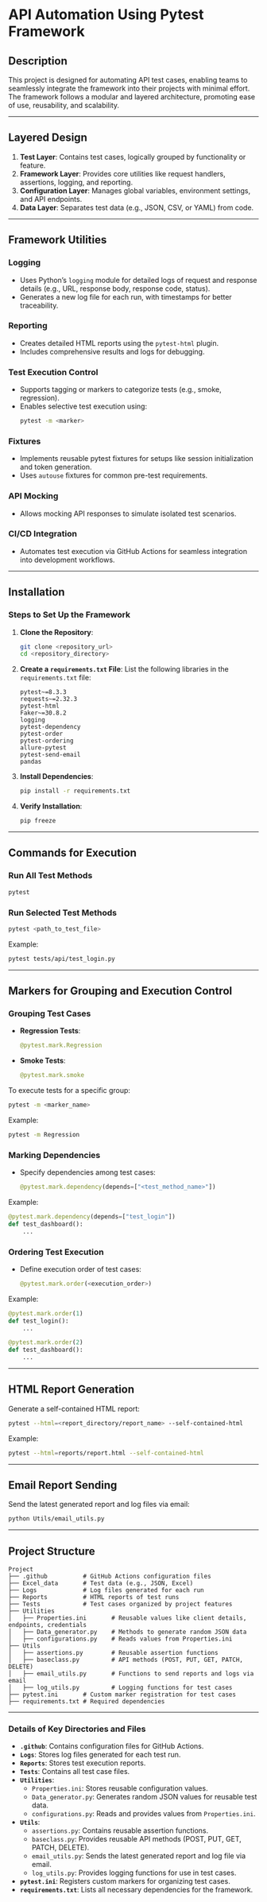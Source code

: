 # **API Automation Using Pytest Framework**

## **Description**

This project is designed for automating API test cases, enabling teams to seamlessly integrate the framework into their projects with minimal effort. The framework follows a modular and layered architecture, promoting ease of use, reusability, and scalability.

---

## **Layered Design**

1. **Test Layer**: Contains test cases, logically grouped by functionality or feature.
2. **Framework Layer**: Provides core utilities like request handlers, assertions, logging, and reporting.
3. **Configuration Layer**: Manages global variables, environment settings, and API endpoints.
4. **Data Layer**: Separates test data (e.g., JSON, CSV, or YAML) from code.

---

## **Framework Utilities**

### **Logging**
- Uses Python’s `logging` module for detailed logs of request and response details (e.g., URL, response body, response code, status).
- Generates a new log file for each run, with timestamps for better traceability.

### **Reporting**
- Creates detailed HTML reports using the `pytest-html` plugin.
- Includes comprehensive results and logs for debugging.

### **Test Execution Control**
- Supports tagging or markers to categorize tests (e.g., smoke, regression).
- Enables selective test execution using:
  ```bash
  pytest -m <marker>
  ```

### **Fixtures**
- Implements reusable pytest fixtures for setups like session initialization and token generation.
- Uses `autouse` fixtures for common pre-test requirements.

### **API Mocking**
- Allows mocking API responses to simulate isolated test scenarios.

### **CI/CD Integration**
- Automates test execution via GitHub Actions for seamless integration into development workflows.

---

## **Installation**

### **Steps to Set Up the Framework**

1. **Clone the Repository**:
   ```bash
   git clone <repository_url>
   cd <repository_directory>
   ```

2. **Create a `requirements.txt` File**:
   List the following libraries in the `requirements.txt` file:
   ```text
   pytest~=8.3.3
   requests~=2.32.3
   pytest-html
   Faker~=30.8.2
   logging
   pytest-dependency
   pytest-order
   pytest-ordering
   allure-pytest
   pytest-send-email
   pandas
   ```

3. **Install Dependencies**:
   ```bash
   pip install -r requirements.txt
   ```

4. **Verify Installation**:
   ```bash
   pip freeze
   ```

---

## **Commands for Execution**

### **Run All Test Methods**
```bash
pytest
```

### **Run Selected Test Methods**
```bash
pytest <path_to_test_file>
```

Example:
```bash
pytest tests/api/test_login.py
```

---

## **Markers for Grouping and Execution Control**

### **Grouping Test Cases**
- **Regression Tests**:
  ```python
  @pytest.mark.Regression
  ```

- **Smoke Tests**:
  ```python
  @pytest.mark.smoke
  ```

To execute tests for a specific group:
```bash
pytest -m <marker_name>
```
Example:
```bash
pytest -m Regression
```

### **Marking Dependencies**
- Specify dependencies among test cases:
  ```python
  @pytest.mark.dependency(depends=["<test_method_name>"])
  ```
Example:
```python
@pytest.mark.dependency(depends=["test_login"])
def test_dashboard():
    ...
```

### **Ordering Test Execution**
- Define execution order of test cases:
  ```python
  @pytest.mark.order(<execution_order>)
  ```
Example:
```python
@pytest.mark.order(1)
def test_login():
    ...

@pytest.mark.order(2)
def test_dashboard():
    ...
```

---

## **HTML Report Generation**

Generate a self-contained HTML report:
```bash
pytest --html=<report_directory/report_name> --self-contained-html
```
Example:
```bash
pytest --html=reports/report.html --self-contained-html
```

---

## **Email Report Sending**

Send the latest generated report and log files via email:
```bash
python Utils/email_utils.py
```

---

## **Project Structure**

```text
Project
├── .github          # GitHub Actions configuration files
├── Excel_data       # Test data (e.g., JSON, Excel)
├── Logs             # Log files generated for each run
├── Reports          # HTML reports of test runs
├── Tests            # Test cases organized by project features
├── Utilities        
│   ├── Properties.ini       # Reusable values like client details, endpoints, credentials
│   ├── Data_generator.py    # Methods to generate random JSON data
│   ├── configurations.py    # Reads values from Properties.ini
├── Utils
│   ├── assertions.py        # Reusable assertion functions
│   ├── baseclass.py         # API methods (POST, PUT, GET, PATCH, DELETE)
│   ├── email_utils.py       # Functions to send reports and logs via email
│   ├── log_utils.py         # Logging functions for test cases
├── pytest.ini       # Custom marker registration for test cases
├── requirements.txt # Required dependencies
```

---

### **Details of Key Directories and Files**

- **`.github`**: Contains configuration files for GitHub Actions.
- **`Logs`**: Stores log files generated for each test run.
- **`Reports`**: Stores test execution reports.
- **`Tests`**: Contains all test case files.
- **`Utilities`**:
  - `Properties.ini`: Stores reusable configuration values.
  - `Data_generator.py`: Generates random JSON values for reusable test data.
  - `configurations.py`: Reads and provides values from `Properties.ini`.
- **`Utils`**:
  - `assertions.py`: Contains reusable assertion functions.
  - `baseclass.py`: Provides reusable API methods (POST, PUT, GET, PATCH, DELETE).
  - `email_utils.py`: Sends the latest generated report and log file via email.
  - `log_utils.py`: Provides logging functions for use in test cases.
- **`pytest.ini`**: Registers custom markers for organizing test cases.
- **`requirements.txt`**: Lists all necessary dependencies for the framework.

